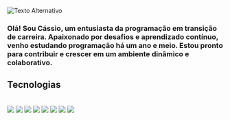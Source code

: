 ![Texto Alternativo](https://user-images.githubusercontent.com/74038190/213910845-af37a709-8995-40d6-be59-724526e3c3d7.gif)

### Olá! Sou Cássio, um entusiasta da programação em transição de carreira. Apaixonado por desafios e aprendizado contínuo, venho estudando programação há um ano e meio. Estou pronto para contribuir e crescer em um ambiente dinâmico e colaborativo.

## Tecnologias 
<div style= 'display: inline_block'> <br/>
  <img align='center' all='html5' src='https://img.shields.io/badge/HTML5-E34F26?style=for-the-badge&logo=html5&logoColor=white' /> 
  <img align='center' all='css3' src='https://img.shields.io/badge/CSS3-1572B6?style=for-the-badge&logo=css3&logoColor=white' /> 
  <img align='center' all='sass' src='https://img.shields.io/badge/Sass-CC6699?style=for-the-badge&logo=sass&logoColor=white' /> 
  <img align='center' all='javascript' src='https://img.shields.io/badge/JavaScript-F7DF1E?style=for-the-badge&logo=javascript&logoColor=black' /> 
  <img align='center' all='typescript' src='https://img.shields.io/badge/TypeScript-007ACC?style=for-the-badge&logo=typescript&logoColor=white' /> 
   <img align='center' all='react' src=' https://img.shields.io/badge/React-20232A?style=for-the-badge&logo=react&logoColor=61DAFB' /> 
    <img align='center' all='mysql' src='https://img.shields.io/badge/MySQL-00000F?style=for-the-badge&logo=mysql&logoColor=white' /> 
     <img align='center' all='mongodb' src='https://img.shields.io/badge/MongoDB-4EA94B?style=for-the-badge&logo=mongodb&logoColor=white' /> 
</div>
